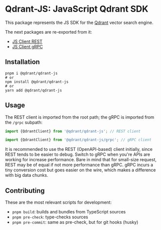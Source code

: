# Qdrant-JS: JavaScript Qdrant SDK

This package represents the JS SDK for the [Qdrant](https://github.com/qdrant/qdrant) vector search engine.

The next packages are re-exported from it:

-   [JS Client REST](../js-client-rest)
-   [JS Client gRPC](../js-client-grpc)

## Installation

```shell
pnpm i @qdrant/qdrant-js
# or
npm install @qdrant/qdrant-js
# or
yarn add @qdrant/qdrant-js
```

## Usage

The REST client is imported from the root path; the gRPC is imported from the `/grpc` subpath:

```js
import {QdrantClient} from '@qdrant/qdrant-js'; // REST client
```

```js
import {QdrantClient} from '@qdrant/qdrant-js/grpc'; // gRPC client
```

It is recommended to use the REST (OpenAPI-based) client initially, since REST tends to be easier to debug. Switch to gRPC when you're APIs are working for increase performance. Bare in mind that for small-size request, REST may be of equal if not more performance than gRPC. gRPC incurs a tiny conversion cost but goes easier on the wire, which makes a difference with big data chunks.

## Contributing

These are the most relevant scripts for development:

-   `pnpm build`: builds and bundles from TypeScript sources
-   `pnpm pre-check`: type-checks sources
-   `pnpm pre-commit`: same as pre-check, but for git hooks (husky)

